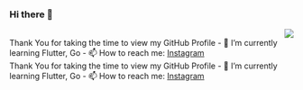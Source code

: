 ### Hi there 👋

<div align="right">
 <img class="img" src="https://github-readme-stats.vercel.app/api/top-langs/?username=paratonsp&theme=radical&layout=compact" />
</div>
<div align="left">
 Thank You for taking the time to view my GitHub Profile
- 🌱 I’m currently learning Flutter, Go
- 📫 How to reach me: <a href="https://instagram.com/paratonsp/" target="blank">Instagram</a>
</div>
Thank You for taking the time to view my GitHub Profile
- 🌱 I’m currently learning Flutter, Go
- 📫 How to reach me: <a href="https://instagram.com/paratonsp/" target="blank">Instagram</a>



